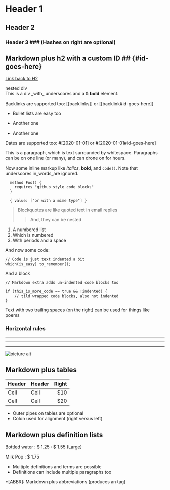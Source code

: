 # Header 1

## Header 2

### Header 3 ### (Hashes on right are optional)

## Markdown plus h2 with a custom ID ## {#id-goes-here}

[Link back to H2](#id-goes-here)

<!-- html madness -->
<div class="custom-class" markdown="1">
  <div>
    nested div
  </div>
  <script type='text/x-koka'>
    function( x: int ) { return x*x; }
  </script>
  This is a div _with_ underscores
  and a & <b class="bold">bold</b> element.
  <style>
    body { font: "Consolas" }
  </style>
</div>

Backlinks are supported too: [[backlinks]] or [[backlink#id-goes-here]]

-   Bullet lists are easy too

*   Another one

-   Another one

Dates are supported too: #[2020-01-01] or #[2020-01-01#id-goes-here]

This is a paragraph, which is text surrounded by
whitespace. Paragraphs can be on one
line (or many), and can drone on for hours.

Now some inline markup like _italics_, **bold**,
and `code()`. Note that underscores
in_words_are ignored.

```dafny
  method Foo() {
    requires "github style code blocks"
  }
```

```application/json
  { value: ["or with a mime type"] }
```

> Blockquotes are like quoted text in email replies
>
> > And, they can be nested

1. A numbered list
2. Which is numbered
3. With periods and a space

And now some code:

    // Code is just text indented a bit
    which(is_easy) to_remember();

And a block

```
// Markdown extra adds un-indented code blocks too

if (this_is_more_code == true && !indented) {
    // tild wrapped code blocks, also not indented
}
```

Text with
two trailing spaces
(on the right)
can be used
for things like poems

### Horizontal rules

---

---

---

![picture alt](/images/photo.jpeg "Title is optional")

## Markdown plus tables

| Header | Header | Right |
| ------ | ------ | ----: |
| Cell   | Cell   |   $10 |
| Cell   | Cell   |   $20 |

-   Outer pipes on tables are optional
-   Colon used for alignment (right versus left)

## Markdown plus definition lists

Bottled water
: $ 1.25
: $ 1.55 (Large)

Milk
Pop
: $ 1.75

-   Multiple definitions and terms are possible
-   Definitions can include multiple paragraphs too

\*[ABBR]: Markdown plus abbreviations (produces an <abbr> tag)
